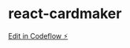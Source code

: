 # react-cardmaker

[Edit in Codeflow ⚡️](https://stackblitz.com/~/github.com/FRickReich/react-cardmaker)